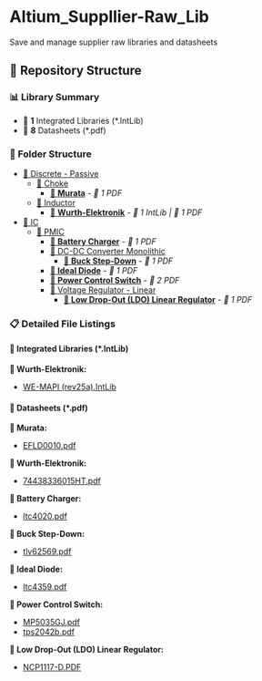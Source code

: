 # Altium_Suppllier-Raw_Lib
Save and manage supplier raw libraries and datasheets


<!-- FOLDER-TOC -->
## 📁 Repository Structure

### 📊 Library Summary
- 🔗 **1** Integrated Libraries (*.IntLib)
- 📄 **8** Datasheets (*.pdf)

### 📂 Folder Structure

- [📂 Discrete - Passive](./Discrete%20-%20Passive/)
  - [📂 Choke](./Discrete%20-%20Passive/Choke/)
    - [📂 **Murata**](./Discrete%20-%20Passive/Choke/Murata/) - *📄 1 PDF*
  - [📂 Inductor](./Discrete%20-%20Passive/Inductor/)
    - [📂 **Wurth-Elektronik**](./Discrete%20-%20Passive/Inductor/Wurth-Elektronik/) - *🔗 1 IntLib | 📄 1 PDF*
- [📂 IC](./IC/)
  - [📂 PMIC](./IC/PMIC/)
    - [📂 **Battery Charger**](./IC/PMIC/Battery%20Charger/) - *📄 1 PDF*
    - [📂 DC-DC Converter Monolithic](./IC/PMIC/DC-DC%20Converter%20Monolithic/)
      - [📂 **Buck Step-Down**](./IC/PMIC/DC-DC%20Converter%20Monolithic/Buck%20Step-Down/) - *📄 1 PDF*
    - [📂 **Ideal Diode**](./IC/PMIC/Ideal%20Diode/) - *📄 1 PDF*
    - [📂 **Power Control Switch**](./IC/PMIC/Power%20Control%20Switch/) - *📄 2 PDF*
    - [📂 Voltage Regulator - Linear](./IC/PMIC/Voltage%20Regulator%20-%20Linear/)
      - [📂 **Low Drop-Out (LDO) Linear Regulator**](./IC/PMIC/Voltage%20Regulator%20-%20Linear/Low%20Drop-Out%20%28LDO%29%20Linear%20Regulator/) - *📄 1 PDF*

### 📋 Detailed File Listings

#### 🔗 Integrated Libraries (*.IntLib)

**📂 Wurth-Elektronik:**
- [WE-MAPI (rev25a).IntLib](./Discrete%20-%20Passive/Inductor/Wurth-Elektronik/WE-MAPI%20%28rev25a%29.IntLib)

#### 📄 Datasheets (*.pdf)

**📂 Murata:**
- [EFLD0010.pdf](./Discrete%20-%20Passive/Choke/Murata/EFLD0010.pdf)

**📂 Wurth-Elektronik:**
- [74438336015HT.pdf](./Discrete%20-%20Passive/Inductor/Wurth-Elektronik/74438336015HT.pdf)

**📂 Battery Charger:**
- [ltc4020.pdf](./IC/PMIC/Battery%20Charger/ltc4020.pdf)

**📂 Buck Step-Down:**
- [tlv62569.pdf](./IC/PMIC/DC-DC%20Converter%20Monolithic/Buck%20Step-Down/tlv62569.pdf)

**📂 Ideal Diode:**
- [ltc4359.pdf](./IC/PMIC/Ideal%20Diode/ltc4359.pdf)

**📂 Power Control Switch:**
- [MP5035GJ.pdf](./IC/PMIC/Power%20Control%20Switch/MP5035GJ.pdf)
- [tps2042b.pdf](./IC/PMIC/Power%20Control%20Switch/tps2042b.pdf)

**📂 Low Drop-Out (LDO) Linear Regulator:**
- [NCP1117-D.PDF](./IC/PMIC/Voltage%20Regulator%20-%20Linear/Low%20Drop-Out%20%28LDO%29%20Linear%20Regulator/NCP1117-D.PDF)

<!-- /FOLDER-TOC -->
